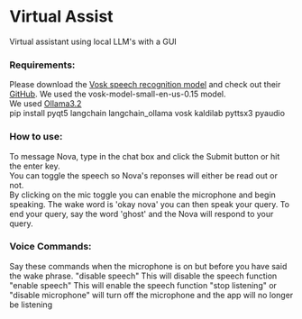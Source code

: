 # Virtual Assist
Virtual assistant using local LLM's with a GUI

### Requirements:
Please download the [Vosk speech recognition model](https://alphacephei.com/vosk/models) and check out their [GitHub](https://github.com/alphacep/vosk-api). We used the vosk-model-small-en-us-0.15 model. </br>
We used [Ollama3.2](https://ollama.com/) </br>
pip install pyqt5 langchain langchain_ollama vosk kaldilab pyttsx3 pyaudio


### How to use:
To message Nova, type in the chat box and click the Submit button or hit the enter key. </br>
You can toggle the speech so Nova's reponses will either be read out or not. </br>
By clicking on the mic toggle you can enable the microphone and begin speaking. The wake word is 'okay nova' you can then speak your query. To end your query, say the word 'ghost' and the Nova will respond to your query.

### Voice Commands:
Say these commands when the microphone is on but before you have said the wake phrase.
"disable speech" This will disable the speech function
"enable speech" This will enable the speech function
"stop listening" or "disable microphone" will turn off the microphone and the app will no longer be listening
